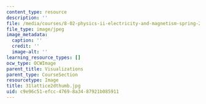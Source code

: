```yaml
---
content_type: resource
description: ''
file: /media/courses/8-02-physics-ii-electricity-and-magnetism-spring-2007/c9e96c51efcc47698a3487921b085911_31lattice2dthumb.jpg
file_type: image/jpeg
image_metadata:
  caption: ''
  credit: ''
  image-alt: ''
learning_resource_types: []
ocw_type: OCWImage
parent_title: Visualizations
parent_type: CourseSection
resourcetype: Image
title: 31lattice2dthumb.jpg
uid: c9e96c51-efcc-4769-8a34-87921b085911
---
```

